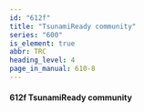 ```yaml
---
id: "612f"
title: "TsunamiReady community"
series: "600"
is_element: true
abbr: TRC
heading_level: 4
page_in_manual: 610-8
---
```


#### 612f TsunamiReady community
